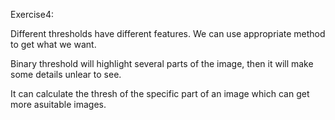 Exercise4:

Different thresholds have different features. We can use appropriate method to get what we want.

Binary threshold will highlight several parts of the image, then it will make some details unlear to see.

It can calculate the thresh of the specific part of an image which can get more asuitable images.
